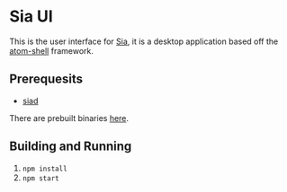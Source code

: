 # Sia UI

This is the user interface for [Sia](https://github.com/NebulousLabs/Sia), it is a desktop application based off the
[atom-shell](https://github.com/atom/atom-shell) framework.

## Prerequesits

- [siad](https://github.com/NebulousLabs/Sia)

There are prebuilt binaries [here](https://sia-builder.cyrozap.com/job/sia/lastSuccessfulBuild/).

## Building and Running

1. `npm install`
2. `npm start`
